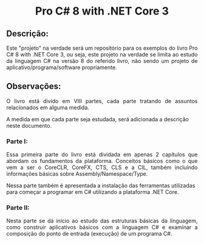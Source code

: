 


<h1 align="center">Pro C# 8 with .NET Core 3</h1>

<h2>Descrição:</h2>
<p align="justify">
Este "projeto" na verdade será um repositório para os exemplos do livro Pro C# 8 with .NET Core 3, ou seja, este projeto na verdade se limita ao estudo da linguagem C# na versão 8 do referido livro, não sendo um projeto de aplicativo/programa/software propriamente.
</p>

<h2>Observações:</h2>
<p align="justify">
O livro está divido em VIII partes, cada parte tratando de assuntos relacionados em alguma medida.

A medida em que cada parte seja estudada, será adicionada a descrição neste documento.
</h2>

<h3> Parte I: </h3>
<p align="justify">
Essa primeira parte do livro está dividada em apenas 2 capítulos que abordam os fundamentos da plataforma. Conceitos básicos como o que vem a ser o CoreCLR, CoreFX, CTS, CLS e a CIL, também incluíndo informações básicas sobre Assembly/Namespace/Type.

Nessa parte também é apresentada a instalação das ferramentas utilizadas para começar a programar em C# utilizando a plataforma .NET Core.
</p>

<h3>Parte II:</h3>
<p align="justify">
Nesta parte se dá início ao estudo das estruturas básicas da linguagem, como construir aplicativos básicos com a linguagem C# e examinar a composição do ponto de entrada (execução) de um programa C#.
</p>
